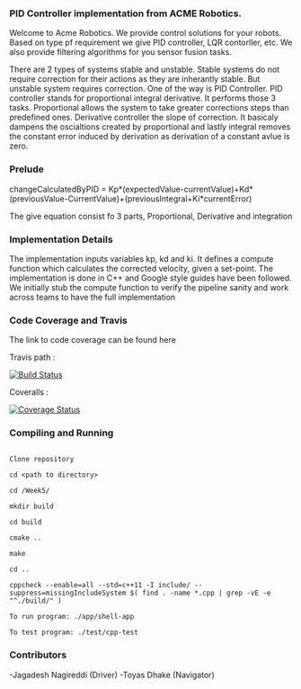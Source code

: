 ### PID Controller implementation from ACME Robotics.

Welcome to Acme Robotics. We provide control solutions for your robots. Based on type pf requirement we give PID controller, LQR contorller, etc. We also provide filtering algorithms for you sensor fusion tasks.

There are 2 types of systems stable and unstable. Stable systems do not require correction for their actions as they are inherantly stable. But unstable system requires correction. One of the way is PID Controller. PID controller stands for proportional integral derivative. It performs those 3 tasks. Proportional allows the system to take greater corrections steps than predefined ones. Derivative controller the slope of correction. It basicaly dampens the oscialtions created by proportional and lastly integral removes the constant error induced by derivation as derivation of a constant avlue is zero.
### Prelude

changeCalculatedByPID = Kp*(expectedValue-currentValue)+Kd*(previousValue-CurrentValue)+(previousIntegral+Ki*currentError) 

The give equation consist fo 3 parts, Proportional, Derivative and integration
### Implementation Details

The implementation inputs variables kp, kd and ki. It defines a compute function which calculates the corrected velocity, given a set-point. The implementation is done in C++ and Google style guides have been followed. We initially stub the compute function to verify the pipeline sanity and work across teams to have the full implementation

### Code Coverage and Travis

The link to code coverage can be found here

Travis path :

[![Build Status](https://travis-ci.org/NJNischal/cpp-boilerplate.svg?branch=master)](https://travis-ci.org/NJNischal/cpp-boilerplate)

Coveralls :

[![Coverage Status](https://coveralls.io/repos/github/NJNischal/cpp-boilerplate/badge.svg?branch=team_b)](https://coveralls.io/github/NJNischal/cpp-boilerplate?branch=team_b)

### Compiling and Running

```

Clone repository

cd <path to directory>

cd /Week5/

mkdir build

cd build

cmake ..

make

cd ..

cppcheck --enable=all --std=c++11 -I include/ --suppress=missingIncludeSystem $( find . -name *.cpp | grep -vE -e "^./build/" )

To run program: ./app/shell-app

To test program: ./test/cpp-test

```

### Contributors

-Jagadesh Nagireddi (Driver)
-Toyas Dhake (Navigator)
